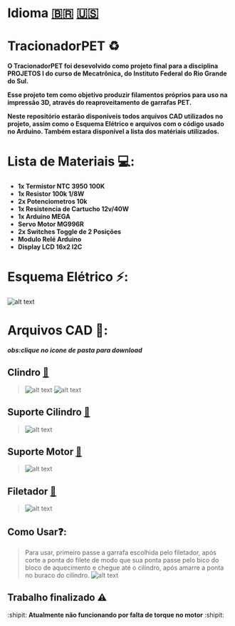 # Idioma [🇧🇷](https://github.com/ThaylorLT/TracionadorPET/blob/main/README.md) [🇺🇸](https://github.com/ThaylorLT/TracionadorPET/blob/main/README.en.md)

# TracionadorPET ♻️

 <p><b>O TracionadorPET foi desevolvido como projeto final para a disciplina PROJETOS I do curso de Mecatrônica, do Instituto Federal do Rio Grande do Sul.</b></p>
 <p><b>Esse projeto tem como objetivo produzir filamentos próprios para uso na impressão 3D, através do reaproveitamento de garrafas PET.</b></p>
 <p><b>Neste repositório estarão disponíveis todos arquivos CAD utilizados no projeto, assim como o Esquema Elétrico e arquivos com o código usado no Arduino. Também estara disponível a lista dos matériais utilizados.</b></p>

# Lista de Materiais 💻:
- **1x Termistor NTC 3950 100K**
- **1x Resistor 100k 1/8W**
- **2x Potenciometros 10k**
- **1x Resistencia de Cartucho 12v/40W**
- **1x Arduino MEGA**
- **Servo Motor MG996R**
- **2x Switches Toggle de 2 Posições**
- **Modulo Relé Arduino**
- **Display LCD 16x2 I2C**

# Esquema Elétrico ⚡:
![alt text](https://github.com/ThaylorLT/TracionadorPET/blob/main/assets/schematic.jpg)

# Arquivos CAD 🔨:
***obs:clique no icone de pasta para download***
 ## Clindro [:file_folder:](https://github.com/ThaylorLT/TracionadorPET/blob/main/assets/cilindro%202.stl)
 > ![alt text](https://github.com/ThaylorLT/TracionadorPET/blob/main/assets/images/cilindroA.png)
 > ![alt text](https://github.com/ThaylorLT/TracionadorPET/blob/main/assets/images/cilindroB.png)
 ## Suporte Cilindro [:file_folder:](https://github.com/ThaylorLT/TracionadorPET/blob/main/assets/suporte.stl)
 > ![alt text](https://github.com/ThaylorLT/TracionadorPET/blob/main/assets/images/suporte%20cilindro.png)
 ## Suporte Motor [:file_folder:](https://github.com/ThaylorLT/TracionadorPET/blob/main/assets/suporte.stl)
 > ![alt text](https://github.com/ThaylorLT/TracionadorPET/blob/main/assets/images/suporte%20motor.png)
 ## Filetador [:file_folder:](https://cults3d.com/en/3d-model/tool/pet-bottle-cutter-gypsyrobot)
 > ![alt text](https://github.com/ThaylorLT/TracionadorPET/blob/main/assets/images/filetador.png)
## Como Usar❓:
> Para usar, primeiro passe a garrafa escolhida pelo filetador, após corte a ponta do filete de modo que sua ponta passe pelo bico do bloco de aquecimento e chegue até o cilindro, após amarre a ponta no buraco do cilindro.
> ![alt text](https://github.com/ThaylorLT/TracionadorPET/blob/main/assets/images/exemplo-montagem.jpg)
## Trabalho finalizado ⚠️
 :shipit: **Atualmente não funcionando por falta de torque no motor** :shipit:
